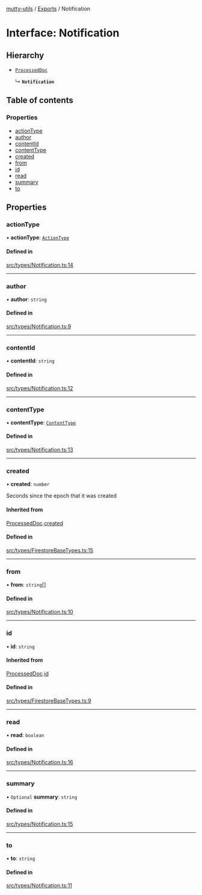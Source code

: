 [mutty-utils](../README.md) / [Exports](../modules.md) / Notification

# Interface: Notification

## Hierarchy

- [`ProcessedDoc`](ProcessedDoc.md)

  ↳ **`Notification`**

## Table of contents

### Properties

- [actionType](Notification.md#actiontype)
- [author](Notification.md#author)
- [contentId](Notification.md#contentid)
- [contentType](Notification.md#contenttype)
- [created](Notification.md#created)
- [from](Notification.md#from)
- [id](Notification.md#id)
- [read](Notification.md#read)
- [summary](Notification.md#summary)
- [to](Notification.md#to)

## Properties

### actionType

• **actionType**: [`ActionType`](../modules.md#actiontype)

#### Defined in

[src/types/Notification.ts:14](https://github.com/jonlaing/mutty-utils/blob/d7d0eb8/src/types/Notification.ts#L14)

___

### author

• **author**: `string`

#### Defined in

[src/types/Notification.ts:9](https://github.com/jonlaing/mutty-utils/blob/d7d0eb8/src/types/Notification.ts#L9)

___

### contentId

• **contentId**: `string`

#### Defined in

[src/types/Notification.ts:12](https://github.com/jonlaing/mutty-utils/blob/d7d0eb8/src/types/Notification.ts#L12)

___

### contentType

• **contentType**: [`ContentType`](../modules.md#contenttype)

#### Defined in

[src/types/Notification.ts:13](https://github.com/jonlaing/mutty-utils/blob/d7d0eb8/src/types/Notification.ts#L13)

___

### created

• **created**: `number`

Seconds since the epoch that it was created

#### Inherited from

[ProcessedDoc](ProcessedDoc.md).[created](ProcessedDoc.md#created)

#### Defined in

[src/types/FirestoreBaseTypes.ts:15](https://github.com/jonlaing/mutty-utils/blob/d7d0eb8/src/types/FirestoreBaseTypes.ts#L15)

___

### from

• **from**: `string`[]

#### Defined in

[src/types/Notification.ts:10](https://github.com/jonlaing/mutty-utils/blob/d7d0eb8/src/types/Notification.ts#L10)

___

### id

• **id**: `string`

#### Inherited from

[ProcessedDoc](ProcessedDoc.md).[id](ProcessedDoc.md#id)

#### Defined in

[src/types/FirestoreBaseTypes.ts:9](https://github.com/jonlaing/mutty-utils/blob/d7d0eb8/src/types/FirestoreBaseTypes.ts#L9)

___

### read

• **read**: `boolean`

#### Defined in

[src/types/Notification.ts:16](https://github.com/jonlaing/mutty-utils/blob/d7d0eb8/src/types/Notification.ts#L16)

___

### summary

• `Optional` **summary**: `string`

#### Defined in

[src/types/Notification.ts:15](https://github.com/jonlaing/mutty-utils/blob/d7d0eb8/src/types/Notification.ts#L15)

___

### to

• **to**: `string`

#### Defined in

[src/types/Notification.ts:11](https://github.com/jonlaing/mutty-utils/blob/d7d0eb8/src/types/Notification.ts#L11)
